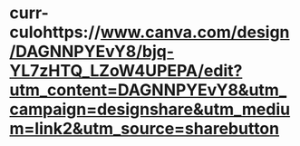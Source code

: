 # curr-culohttps://www.canva.com/design/DAGNNPYEvY8/bjq-YL7zHTQ_LZoW4UPEPA/edit?utm_content=DAGNNPYEvY8&utm_campaign=designshare&utm_medium=link2&utm_source=sharebutton
